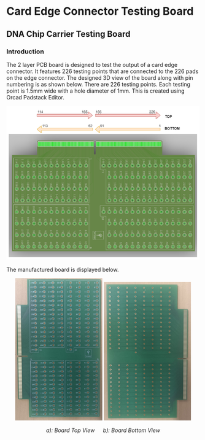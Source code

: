 # Card Edge Connector Testing Board

## DNA Chip Carrier Testing Board

### Introduction

The 2 layer PCB board is designed to test the output of a card edge connector. It features 226 testing points that are connected to the 226 pads on the edge connector. The designed 3D view of the board along with pin numbering is as shown below. 
There are 226 testing points. Each testing point is 1.5mm wide with a hole diameter of 1mm. This is created using Orcad Padstack Editor.

![Top View](PinNumbering.png)

The manufactured board is displayed below.
<p align="center">
  <img src="top_view.jpg" alt="Board Top View" width="45%" />
  <img src="bottom_view.jpg" alt="Board Bottom View" width="45%" />
</p>

<p align="center">
  <em>a): Board Top View</em> &emsp; <em>b): Board Bottom View</em>
</p>



